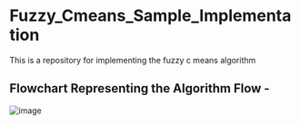 # Fuzzy_Cmeans_Sample_Implementation
This is a repository for implementing the fuzzy c means algorithm 

## Flowchart Representing the Algorithm Flow - 

![image](https://user-images.githubusercontent.com/60535124/141650075-00022ae2-3869-4536-9709-09484cc2288f.png)
